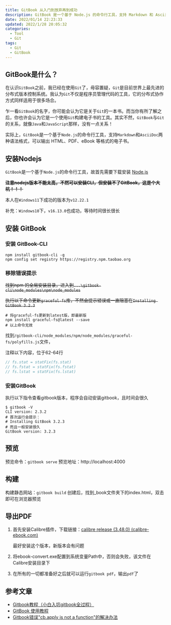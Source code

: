 ```yaml
---
title: GitBook 从入门到放弃再到成功
description: GitBook 是一个基于 Node.js 的命令行工具，支持 Markdown 和 AsciiDoc 两种语法格式，可以输出 HTML、PDF、eBook 等格式的电子书。
date: 2022/01/14 22:23:33
updated: 2022/1/28 20:05:32
categories:
  - Tool
  - Git
tags:
  - Git
  - GitBook
---
```


## GitBook是什么？

在认识`GitBook`之前，我已经在使用`Git`了，毋容置疑，`Git`是目前世界上最先进的分布式版本控制系统。我认为`Git`不仅是程序员管理代码的工具，它的分布式协作方式同样适用于很多场合。

乍一看`GitBook`的名字，你可能会认为它是关于`Git`的一本书。而当你有所了解之后，你也许会认为它是一个使用`Git`构建电子书的工具。其实不然，`GitBook`与`Git`的关系，就像`Java`和`JavaScript`那样，没有一点关系！

实际上，`GitBook`是一个基于`Node.js`的命令行工具，支持`Markdown`和`AsciiDoc`两种语法格式，可以输出 HTML、PDF、eBook 等格式的电子书。

## 安装Nodejs

`GitBook`是一个基于`Node.js`的命令行工具，故首先需要下载安装 [Node.js](https://npm.taobao.org/mirrors/node/)

~~**注意nodejs版本不能太高，不然可以安装CLI，但安装不了GitBook，这是个大坑！！！**~~

本人在`Windows11`下成功的版本为`v12.22.1`

补充：`Windows10`下，`v16.13.0`也成功，等待时间很长很长

## 安装 GitBook

### 安装 GitBook-CLI

```shell
npm install gitbook-cli -g
npm config set registry https://registry.npm.taobao.org
```

### 移除错误提示

~~找到npm 的全局安装目录，进入到`...\gitbook-cli\node_modules\npm\node_modules`~~

~~执行以下命令更新`graceful-fs`库，不然会提示错误或一直阻塞在`Installing GitBook 3.2.3`~~

```shell
# 将graceful-fs更新到latest版，即最新版
npm install graceful-fs@latest --save
# 以上命令无效
```

找到`/gitbook-cli/node_modules/npm/node_modules/graceful-fs/polyfills.js`文件，

注释以下内容，位于62-64行

```javascript
// fs.stat = statFix(fs.stat)
// fs.fstat = statFix(fs.fstat)
// fs.lstat = statFix(fs.lstat)
```

### 安装GitBook

执行以下指令查看gitbook版本，程序会自动安装gitbook，且时间会很久

```shell
$ gitbook -V
CLI version: 2.3.2
# 首次运行会提示：
# Installing GitBook 3.2.3
# 而且一般安装很久
GitBook version: 3.2.3
```

## 预览

预览命令：`gitbook serve`
预览地址：http://localhost:4000

## 构建

构建静态网站：`gitbook build`
创建后，找到_book文件夹下的index.html，双击即可在浏览器预览

## 导出PDF

1.   首先安装Calibre插件，下载链接：[calibre release (3.48.0) (calibre-ebook.com)](https://download.calibre-ebook.com/3.48.0/)

     最好安装这个版本，新版本会有问题

2.   将ebook-convert.exe配置到系统变量Path中，否则会失败，该文件在Calibre安装目录下
3.   在所有的一切都准备好之后就可以运行`gitbook pdf`，输出`pdf`了

## 参考文章

-   [Gitbook教程（小白入坑gitbook全过程）](https://www.jianshu.com/p/0388d8bb49a7)
-   [GitBook 使用教程](https://www.jianshu.com/p/421cc442f06c)
-   [Gitbook错误"cb.apply is not a function"的解决办法](https://www.jianshu.com/p/6221330b36ba)
